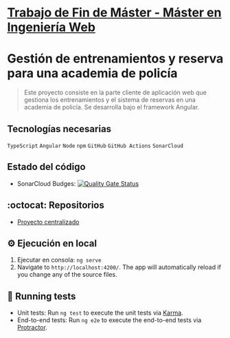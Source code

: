 # [Trabajo de Fin de Máster - Máster en Ingeniería Web](https://www.linkedin.com/in/andrea-calvo-moreno-63a71b115/)
# Gestión de entrenamientos y reserva para una academia de policía
> Este proyecto consiste en la parte cliente de aplicación web que gestiona los entrenamientos y el sistema de reservas en una 
>academia de policía. Se desarrolla bajo el framework Angular.

## Tecnologías necesarias
`TypeScript` `Angular` `Node` `npm` `GitHub` `GitHub Actions` `SonarCloud`

## Estado del código
* SonarCloud Budges: [![Quality Gate Status](https://sonarcloud.io/api/project_badges/measure?project=acalvom_tfm-front-end&metric=alert_status)](https://sonarcloud.io/dashboard?id=acalvom_tfm-front-end)

## :octocat: Repositorios
* [Proyecto centralizado](https://github.com/acalvom/tfm-management)

## :gear: Ejecución en local
1. Ejecutar en consola: `ng serve`
2. Navigate to `http://localhost:4200/`. The app will automatically reload if you change any of the source files.

## :vertical_traffic_light: Running tests
* Unit tests: Run `ng test` to execute the unit tests via [Karma](https://karma-runner.github.io).
* End-to-end tests: Run `ng e2e` to execute the end-to-end tests via [Protractor](http://www.protractortest.org/).
